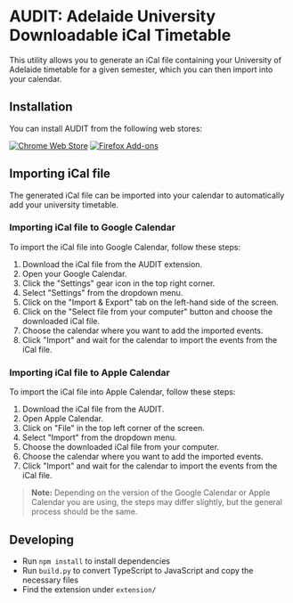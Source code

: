 # AUDIT: Adelaide University Downloadable iCal Timetable
This utility allows you to generate an iCal file containing your University of Adelaide timetable for a given semester, which you can then import into your calendar.

## Installation

You can install AUDIT from the following web stores:

[![Chrome Web Store](https://img.shields.io/chrome-web-store/v/[]?label=Chrome%20Web%20Store&logo=google-chrome&logoColor=white)]()
[![Firefox Add-ons](https://img.shields.io/amo/v/[]?label=Firefox%20Add-ons&logo=firefox-browser&logoColor=white)]()

## Importing iCal file

The generated iCal file can be imported into your calendar to automatically add your university timetable.

### Importing iCal file to Google Calendar

To import the iCal file into Google Calendar, follow these steps:

1. Download the iCal file from the AUDIT extension.
2. Open your Google Calendar.
3. Click the "Settings" gear icon in the top right corner.
4. Select "Settings" from the dropdown menu.
5. Click on the "Import & Export" tab on the left-hand side of the screen.
6. Click on the "Select file from your computer" button and choose the downloaded iCal file.
7. Choose the calendar where you want to add the imported events.
8. Click "Import" and wait for the calendar to import the events from the iCal file.

### Importing iCal file to Apple Calendar

To import the iCal file into Apple Calendar, follow these steps:

1. Download the iCal file from the AUDIT.
2. Open Apple Calendar.
3. Click on "File" in the top left corner of the screen.
4. Select "Import" from the dropdown menu.
5. Choose the downloaded iCal file from your computer.
6. Choose the calendar where you want to add the imported events.
7. Click "Import" and wait for the calendar to import the events from the iCal file.

> **Note:** Depending on the version of the Google Calendar or Apple Calendar you are using, the steps may differ slightly, but the general process should be the same.

## Developing 
- Run `npm install` to install dependencies
- Run `build.py` to convert TypeScript to JavaScript and copy the necessary files
- Find the extension under `extension/`
